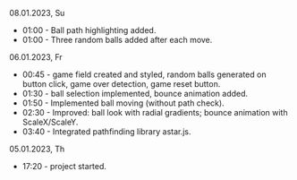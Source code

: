 08.01.2023, Su
  - 01:00 - Ball path highlighting added.
  - 01:00 - Three random balls added after each move.

06.01.2023, Fr
  - 00:45 - game field created and styled, random balls generated on button click, game over detection, game reset button.
  - 01:30 - ball selection implemented, bounce animation added.
  - 01:50 - Implemented ball moving (without path check).
  - 02:30 - Improved: ball look with radial gradients; bounce animation with ScaleX/ScaleY.
  - 03:40 - Integrated pathfinding library astar.js.

05.01.2023, Th
  - 17:20 - project started.
